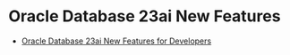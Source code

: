 # Oracle Database 23ai New Features



- [Oracle Database 23ai New Features for Developers](./23ai-NewFeatures.md)

